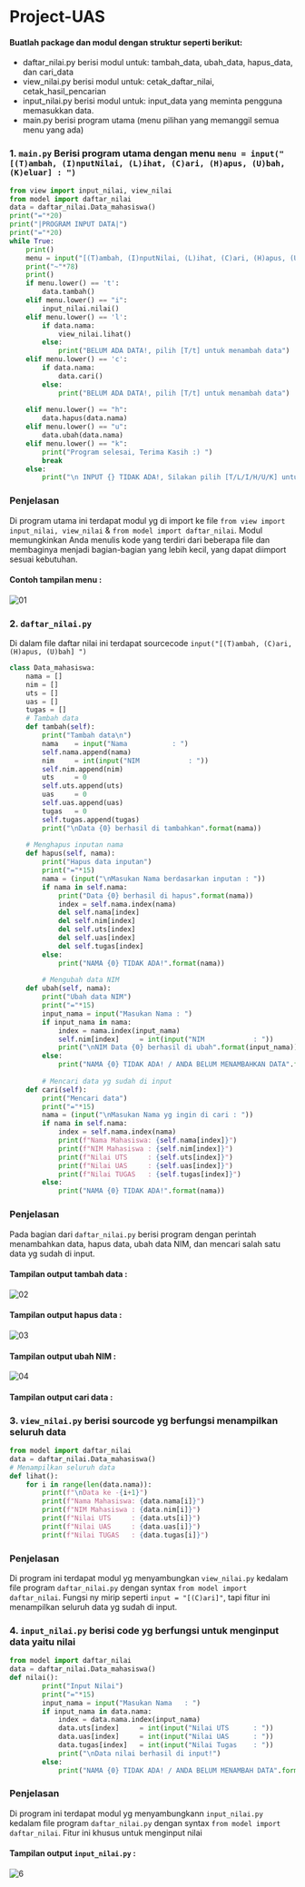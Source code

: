 # Project-UAS

#### Buatlah package dan modul dengan struktur seperti berikut:
- daftar_nilai.py berisi modul untuk:
tambah_data, ubah_data, hapus_data,
dan cari_data
- view_nilai.py berisi modul untuk:
cetak_daftar_nilai, cetak_hasil_pencarian
- input_nilai.py berisi modul untuk:
input_data yang meminta pengguna
memasukkan data.
- main.py berisi program utama (menu
pilihan yang memanggil semua menu
yang ada)

### 1. `main.py` Berisi program utama dengan menu `menu = input("[(T)ambah, (I)nputNilai, (L)ihat, (C)ari, (H)apus, (U)bah, (K)eluar] : ")`

``` Python
from view import input_nilai, view_nilai
from model import daftar_nilai
data = daftar_nilai.Data_mahasiswa()
print("="*20)
print("|PROGRAM INPUT DATA|")
print("="*20)
while True: 
    print()
    menu = input("[(T)ambah, (I)nputNilai, (L)ihat, (C)ari, (H)apus, (U)bah, (K)eluar] : ")
    print("~"*78)
    print()
    if menu.lower() == 't':
        data.tambah()
    elif menu.lower() == "i":
        input_nilai.nilai()
    elif menu.lower() == 'l':
        if data.nama:
            view_nilai.lihat()
        else:
            print("BELUM ADA DATA!, pilih [T/t] untuk menambah data")  
    elif menu.lower() == 'c':
        if data.nama:
            data.cari()
        else:
            print("BELUM ADA DATA!, pilih [T/t] untuk menambah data") 
            
    elif menu.lower() == "h":
        data.hapus(data.nama)
    elif menu.lower() == "u":
        data.ubah(data.nama) 
    elif menu.lower() == "k":
        print("Program selesai, Terima Kasih :) ")
        break
    else:
        print("\n INPUT {} TIDAK ADA!, Silakan pilih [T/L/I/H/U/K] untuk menjalankan program!".format(menu))
```
### Penjelasan 
Di program utama ini terdapat modul yg di import ke file `from view import input_nilai, view_nilai` &
`from model import daftar_nilai`. Modul memungkinkan Anda menulis kode yang terdiri dari beberapa file dan membaginya menjadi bagian-bagian yang lebih kecil, yang dapat diimport sesuai kebutuhan.

#### Contoh tampilan menu :
![01](https://user-images.githubusercontent.com/115614668/211688008-ab60b7ec-e3f2-40fc-bc23-b8cd6892a5fe.png)

### 2. `daftar_nilai.py`
Di dalam file daftar nilai ini terdapat sourcecode `input("[(T)ambah, (C)ari, (H)apus, (U)bah] ")`

``` Python
class Data_mahasiswa:
    nama = []
    nim = []
    uts = []
    uas = []
    tugas = []
    # Tambah data
    def tambah(self):
        print("Tambah data\n")
        nama    = input("Nama           : ")
        self.nama.append(nama)
        nim     = int(input("NIM            : "))
        self.nim.append(nim)
        uts     = 0
        self.uts.append(uts)
        uas     = 0
        self.uas.append(uas)
        tugas   = 0
        self.tugas.append(tugas)
        print("\nData {0} berhasil di tambahkan".format(nama))
                
    # Menghapus inputan nama
    def hapus(self, nama):
        print("Hapus data inputan")
        print("="*15)
        nama = (input("\nMasukan Nama berdasarkan inputan : "))
        if nama in self.nama:
            print("Data {0} berhasil di hapus".format(nama))
            index = self.nama.index(nama)
            del self.nama[index]
            del self.nim[index]
            del self.uts[index]
            del self.uas[index]
            del self.tugas[index]
        else:
            print("NAMA {0} TIDAK ADA!".format(nama))
    
        # Mengubah data NIM
    def ubah(self, nama):
        print("Ubah data NIM")
        print("="*15)
        input_nama = input("Masukan Nama : ")
        if input_nama in nama:
            index = nama.index(input_nama)
            self.nim[index]     = int(input("NIM            : "))
            print("\nNIM Data {0} berhasil di ubah".format(input_nama))
        else:
            print("NAMA {0} TIDAK ADA! / ANDA BELUM MENAMBAHKAN DATA".format(input_nama))
            
        # Mencari data yg sudah di input 
    def cari(self):
        print("Mencari data")
        print("="*15)
        nama = (input("\nMasukan Nama yg ingin di cari : "))
        if nama in self.nama:
            index = self.nama.index(nama)
            print(f"Nama Mahasiswa: {self.nama[index]}")
            print(f"NIM Mahasiswa : {self.nim[index]}")
            print(f"Nilai UTS     : {self.uts[index]}")
            print(f"Nilai UAS     : {self.uas[index]}")
            print(f"Nilai TUGAS   : {self.tugas[index]}")
        else:
            print("NAMA {0} TIDAK ADA!".format(nama))
```

### Penjelasan 
Pada bagian dari `daftar_nilai.py` berisi program dengan perintah menambahkan data, hapus data, ubah data NIM,
dan mencari salah satu data yg sudah di input.

#### Tampilan output tambah data :
![02](https://user-images.githubusercontent.com/115614668/211688561-50f69df4-7c44-441c-b9ac-d8d4b152a637.png)  
#### Tampilan output hapus data :
![03](https://user-images.githubusercontent.com/115614668/211688822-4d4794bb-a8f8-4b92-a6ca-b2acd872965d.png)  
#### Tampilan output ubah NIM :
![04](https://user-images.githubusercontent.com/115614668/211689039-e398f23d-4a91-4cec-93cb-b985c04d7398.png)  
#### Tampilan output cari data :



### 3. `view_nilai.py` berisi sourcode yg berfungsi menampilkan seluruh data

``` Python
from model import daftar_nilai
data = daftar_nilai.Data_mahasiswa()
# Menampilkan seluruh data 
def lihat():
    for i in range(len(data.nama)):
        print(f"\nData ke -{i+1}")
        print(f"Nama Mahasiswa: {data.nama[i]}")
        print(f"NIM Mahasiswa : {data.nim[i]}")
        print(f"Nilai UTS     : {data.uts[i]}")
        print(f"Nilai UAS     : {data.uas[i]}")
        print(f"Nilai TUGAS   : {data.tugas[i]}")
```
### Penjelasan 
Di program ini terdapat modul yg menyambungkan `view_nilai.py` kedalam file program `daftar_nilai.py` 
dengan syntax `from model import daftar_nilai`. Fungsi ny mirip seperti `input = "[(C)ari]"`, tapi fitur ini menampilkan
seluruh data yg sudah di input.

### 4. `input_nilai.py` berisi code yg berfungsi untuk menginput data yaitu nilai

``` Python
from model import daftar_nilai
data = daftar_nilai.Data_mahasiswa()
def nilai():
        print("Input Nilai")
        print("="*15)
        input_nama = input("Masukan Nama   : ")
        if input_nama in data.nama:
            index = data.nama.index(input_nama)
            data.uts[index]     = int(input("Nilai UTS      : "))
            data.uas[index]     = int(input("Nilai UAS      : "))
            data.tugas[index]   = int(input("Nilai Tugas    : "))
            print("\nData nilai berhasil di input!")
        else:
            print("NAMA {0} TIDAK ADA! / ANDA BELUM MENAMBAH DATA".format(input_nama))
```
### Penjelasan 
Di program ini terdapat modul yg menyambungkann `input_nilai.py` kedalam file program `daftar_nilai.py` 
dengan syntax `from model import daftar_nilai`. Fitur ini khusus untuk menginput nilai

#### Tampilan output `input_nilai.py` :
![6](Picture/Gambar6.png)
